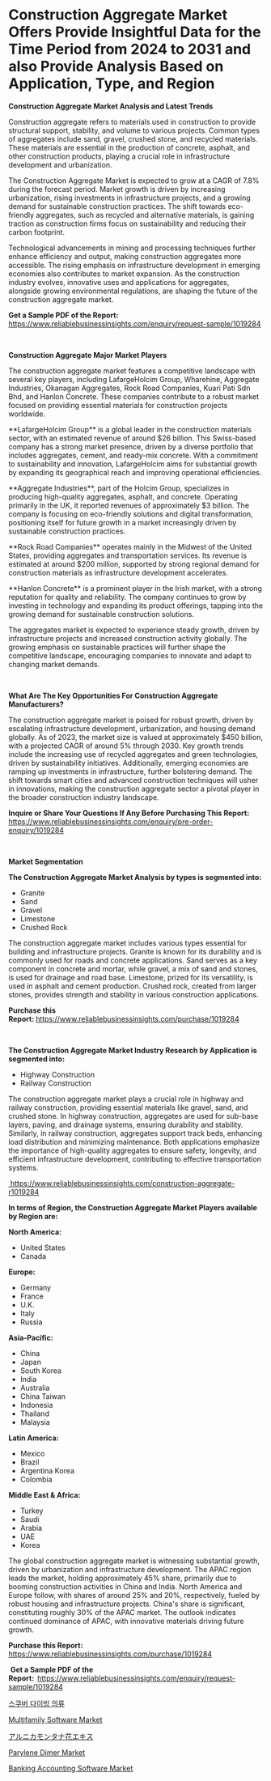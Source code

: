 <p><h1>Construction Aggregate Market Offers Provide Insightful Data for the Time Period from 2024 to 2031 and also Provide Analysis Based on Application, Type, and Region</h1></p><p><strong>Construction Aggregate Market Analysis and Latest Trends</strong></p>
<p><p>Construction aggregate refers to materials used in construction to provide structural support, stability, and volume to various projects. Common types of aggregates include sand, gravel, crushed stone, and recycled materials. These materials are essential in the production of concrete, asphalt, and other construction products, playing a crucial role in infrastructure development and urbanization.</p><p>The Construction Aggregate Market is expected to grow at a CAGR of 7.8% during the forecast period. Market growth is driven by increasing urbanization, rising investments in infrastructure projects, and a growing demand for sustainable construction practices. The shift towards eco-friendly aggregates, such as recycled and alternative materials, is gaining traction as construction firms focus on sustainability and reducing their carbon footprint.</p><p>Technological advancements in mining and processing techniques further enhance efficiency and output, making construction aggregates more accessible. The rising emphasis on infrastructure development in emerging economies also contributes to market expansion. As the construction industry evolves, innovative uses and applications for aggregates, alongside growing environmental regulations, are shaping the future of the construction aggregate market.</p></p>
<p><strong>Get a Sample PDF of the Report:&nbsp;</strong> <a href="https://www.reliablebusinessinsights.com/enquiry/request-sample/1019284">https://www.reliablebusinessinsights.com/enquiry/request-sample/1019284</a></p>
<p>&nbsp;</p>
<p><strong>Construction Aggregate Major Market Players</strong></p>
<p><p>The construction aggregate market features a competitive landscape with several key players, including LafargeHolcim Group, Wharehine, Aggregate Industries, Okanagan Aggregates, Rock Road Companies, Kuari Pati Sdn Bhd, and Hanlon Concrete. These companies contribute to a robust market focused on providing essential materials for construction projects worldwide.</p><p>**LafargeHolcim Group** is a global leader in the construction materials sector, with an estimated revenue of around $26 billion. This Swiss-based company has a strong market presence, driven by a diverse portfolio that includes aggregates, cement, and ready-mix concrete. With a commitment to sustainability and innovation, LafargeHolcim aims for substantial growth by expanding its geographical reach and improving operational efficiencies.</p><p>**Aggregate Industries**, part of the Holcim Group, specializes in producing high-quality aggregates, asphalt, and concrete. Operating primarily in the UK, it reported revenues of approximately $3 billion. The company is focusing on eco-friendly solutions and digital transformation, positioning itself for future growth in a market increasingly driven by sustainable construction practices.</p><p>**Rock Road Companies** operates mainly in the Midwest of the United States, providing aggregates and transportation services. Its revenue is estimated at around $200 million, supported by strong regional demand for construction materials as infrastructure development accelerates. </p><p>**Hanlon Concrete** is a prominent player in the Irish market, with a strong reputation for quality and reliability. The company continues to grow by investing in technology and expanding its product offerings, tapping into the growing demand for sustainable construction solutions.</p><p>The aggregates market is expected to experience steady growth, driven by infrastructure projects and increased construction activity globally. The growing emphasis on sustainable practices will further shape the competitive landscape, encouraging companies to innovate and adapt to changing market demands.</p></p>
<p>&nbsp;</p>
<p><strong>What Are The Key Opportunities For Construction Aggregate Manufacturers?</strong></p>
<p><p>The construction aggregate market is poised for robust growth, driven by escalating infrastructure development, urbanization, and housing demand globally. As of 2023, the market size is valued at approximately $450 billion, with a projected CAGR of around 5% through 2030. Key growth trends include the increasing use of recycled aggregates and green technologies, driven by sustainability initiatives. Additionally, emerging economies are ramping up investments in infrastructure, further bolstering demand. The shift towards smart cities and advanced construction techniques will usher in innovations, making the construction aggregate sector a pivotal player in the broader construction industry landscape.</p></p>
<p><strong>Inquire or Share Your Questions If Any Before Purchasing This Report:</strong> <a href="https://www.reliablebusinessinsights.com/enquiry/pre-order-enquiry/1019284">https://www.reliablebusinessinsights.com/enquiry/pre-order-enquiry/1019284</a></p>
<p>&nbsp;</p>
<p><strong>Market Segmentation</strong></p>
<p><strong>The Construction Aggregate Market Analysis by types is segmented into:</strong></p>
<p><ul><li>Granite</li><li>Sand</li><li>Gravel</li><li>Limestone</li><li>Crushed Rock</li></ul></p>
<p><p>The construction aggregate market includes various types essential for building and infrastructure projects. Granite is known for its durability and is commonly used for roads and concrete applications. Sand serves as a key component in concrete and mortar, while gravel, a mix of sand and stones, is used for drainage and road base. Limestone, prized for its versatility, is used in asphalt and cement production. Crushed rock, created from larger stones, provides strength and stability in various construction applications.</p></p>
<p><strong>Purchase this Report:&nbsp;</strong><a href="https://www.reliablebusinessinsights.com/purchase/1019284">https://www.reliablebusinessinsights.com/purchase/1019284</a></p>
<p>&nbsp;</p>
<p><strong>The Construction Aggregate Market Industry Research by Application is segmented into:</strong></p>
<p><ul><li>Highway Construction</li><li>Railway Construction</li></ul></p>
<p><p>The construction aggregate market plays a crucial role in highway and railway construction, providing essential materials like gravel, sand, and crushed stone. In highway construction, aggregates are used for sub-base layers, paving, and drainage systems, ensuring durability and stability. Similarly, in railway construction, aggregates support track beds, enhancing load distribution and minimizing maintenance. Both applications emphasize the importance of high-quality aggregates to ensure safety, longevity, and efficient infrastructure development, contributing to effective transportation systems.</p></p>
<p><a href="https://www.reliablebusinessinsights.com/construction-aggregate-r1019284">&nbsp;https://www.reliablebusinessinsights.com/construction-aggregate-r1019284</a></p>
<p><strong>In terms of Region, the Construction Aggregate Market Players available by Region are:</strong></p>
<p>
    <p> <strong> North America: </strong>
        <ul>
            <li>United States</li>
            <li>Canada</li>
        </ul>
        </p> 
    <p> <strong> Europe: </strong>
        <ul>
            <li>Germany</li>
            <li>France</li>
            <li>U.K.</li>
            <li>Italy</li>
            <li>Russia</li>
        </ul>
        </p> 
    <p> <strong> Asia-Pacific: </strong>
        <ul>
            <li>China</li>
            <li>Japan</li>
            <li>South Korea</li>
            <li>India</li>
            <li>Australia</li>
            <li>China Taiwan</li>
            <li>Indonesia</li>
            <li>Thailand</li>
            <li>Malaysia</li>
        </ul>
        </p> 
    <p> <strong> Latin America: </strong>
        <ul>
            <li>Mexico</li>
            <li>Brazil</li>
            <li>Argentina Korea</li>
            <li>Colombia</li>
        </ul>
        </p> 
    <p> <strong> Middle East & Africa: </strong>
        <ul>
            <li>Turkey</li>
            <li>Saudi</li>
            <li>Arabia</li>
            <li>UAE</li>
            <li>Korea</li>
        </ul>
    </p>
    </p>
<p><p>The global construction aggregate market is witnessing substantial growth, driven by urbanization and infrastructure development. The APAC region leads the market, holding approximately 45% share, primarily due to booming construction activities in China and India. North America and Europe follow, with shares of around 25% and 20%, respectively, fueled by robust housing and infrastructure projects. China's share is significant, constituting roughly 30% of the APAC market. The outlook indicates continued dominance of APAC, with innovative materials driving future growth.</p></p>
<p><strong>Purchase this Report: </strong><a href="https://www.reliablebusinessinsights.com/purchase/1019284">https://www.reliablebusinessinsights.com/purchase/1019284</a></p>
<p>&nbsp;<strong>Get a Sample PDF of the Report:&nbsp;&nbsp;</strong><a href="https://www.reliablebusinessinsights.com/enquiry/request-sample/1019284">https://www.reliablebusinessinsights.com/enquiry/request-sample/1019284</a></p>
<p><strong></strong></p>
<p><p><a href="https://medium.com/@matthew_harrop14/%EC%8A%A4%EC%BF%A0%EB%B2%84-%EB%8B%A4%EC%9D%B4%EB%B9%99-%EC%9D%98%EB%A5%98-%EC%8B%9C%EC%9E%A5-%EC%A0%84%EB%9E%B5%EC%A0%81-%ED%86%B5%EC%B0%B0-%EC%8A%A4%EC%BF%A0%EB%B2%84-%EB%8B%A4%EC%9D%B4%EB%B9%99-%EC%9D%98%EB%A5%98-%EC%82%B0%EC%97%85%EC%9D%98-%EC%A0%9C%ED%92%88-%EB%B0%9C%EC%A0%84-%EB%B0%8F-%EC%8B%9C%EC%9E%A5-%EC%84%B8%EB%B6%84%ED%99%94-bfce738ef470">스쿠버 다이빙 의류</a></p><p><a href="https://www.linkedin.com/pulse/analyzing-multifamily-software-market-dynamics-growth-drivers-1ghof?trackingId=CkeKb3cuT96PDPTpFL1%2FeA%3D%3D">Multifamily Software Market</a></p><p><a href="https://medium.com/@grarrity46/arnica-montana-flower-extract-market-%E3%81%AF-%E3%82%B3%E3%82%B9%E3%83%88%E7%AE%A1%E7%90%86%E3%81%A8%E5%8A%B9%E7%8E%87%E5%90%91%E4%B8%8A%E3%82%92%E5%84%AA%E5%85%88%E3%81%97%E3%81%BE%E3%81%99-%E3%81%95%E3%82%89%E3%81%AB-%E5%A0%B1%E5%91%8A%E6%9B%B8%E3%81%AF%E5%B8%82%E5%A0%B4%E3%81%AE%E9%9C%80%E8%A6%81%E9%9D%A2%E3%81%A8%E4%BE%9B%E7%B5%A6%E9%9D%A2%E3%81%AE%E4%B8%A1%E6%96%B9%E3%82%92%E3%82%AB%E3%83%90%E3%83%BC%E3%81%97%E3%81%A6%E3%81%84%E3%81%BE%E3%81%99-arnica-60b4275a0370">アルニカモンタナ花エキス</a></p><p><a href="https://issuu.com/reportprime-2/docs/parylene-dimer-market-size-2030.ppt_34213a7602e172">Parylene Dimer Market</a></p><p><a href="https://medium.com/@brendivera45345/the-banking-accounting-software-industry-analysis-report-offers-a-comprehensive-and-current-eb8aacff7cd0">Banking Accounting Software Market</a></p></p>